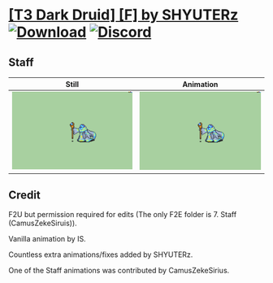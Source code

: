 # [\[T3 Dark Druid\] \[F\] by SHYUTERz](./) [![Download](https://img.shields.io/badge/Download--red?style=social&logo=github)](https://minhaskamal.github.io/DownGit/#/home?url=https://github.com/Klokinator/FE-Repo/tree/main/Battle%20Animations%2FMagi%20-%20Dark-Type%2F%5BT3%20Dark%20Druid%5D%20%5BF%5D%20by%20SHYUTERz%2F7.%20Staff%20(FE8%20Dark%20Effect)) [![Discord](https://img.shields.io/badge/Discord--blue?style=social&logo=discord)](https://discord.gg/C7VNGnyTPA)

## Staff

| Still | Animation |
| :---: | :-------: |
| ![Staff still](./Staff_000.png) | ![Staff](./Staff.gif) |

## Credit

F2U but permission required for edits (The only F2E folder is 7. Staff (CamusZekeSiruis)).

Vanilla animation by IS. 

Countless extra animations/fixes added by SHYUTERz.

One of the Staff animations was contributed by CamusZekeSirius.
